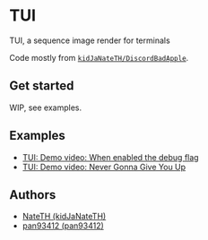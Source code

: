 # TUI

TUI, a sequence image render for terminals

Code mostly from [`kidJaNateTH/DiscordBadApple`](https://github.com/kidJaNateTH/DiscordBadApple).

## Get started

WIP, see examples.

## Examples

- [TUI: Demo video: When enabled the debug flag](https://youtu.be/twqfqxclI5A)
- [TUI: Demo video: Never Gonna Give You Up](https://youtu.be/V6aFJvlU4R8)

## Authors

- [NateTH (kidJaNateTH)](https://github.com/kidJaNateTH)
- [pan93412 (pan93412)](https://github.com/pan93412)
